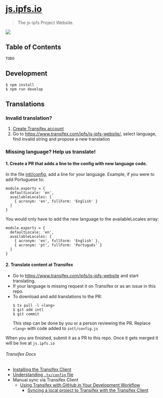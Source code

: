 # [js.ipfs.io](https://js.ipfs.io)

> The js-ipfs Project Website.

[![](https://ipfs.io/ipfs/QmRNFokLYeHZiSkXVCSmTKjbGAKCeP2pVZe5fbdvUWtsPL)](https://js.ipfs.io)

## Table of Contents

`TODO`


## Development

```console
$ npm install
$ npm run develop
```


## Translations

### Invalid translation?
1. [Create Transifex account](https://www.transifex.com/signup/?join_project=js-ipfs-website)
2. Go to https://www.transifex.com/ipfs/js-ipfs-website/, select language, find invalid string and propose a new translation

### Missing language? Help us translate!


#### 1. Create a PR that adds a line to the config with new language code.

In the file [intl/config](intl/config.js), add a line for your language. Example, if you were to add Portuguese to:

```
module.exports = {
  defaultLocale: 'en',
  availableLocales: [
    { acronym: 'en', fullForm: 'English' }
  ]
}
```

You would only have to add the new language to the availableLocales array:

```
module.exports = {
  defaultLocale: 'en',
  availableLocales: [
    { acronym: 'en', fullForm: 'English' },
    { acronym: 'pt', fullForm: 'Português' }
  ]
}
```

#### 2. Translate content at Transifex

- Go to https://www.transifex.com/ipfs/js-ipfs-website and start translating.
- If your language is missing request it on Transifex or as an issue in this repo.
- To download and add translations to the PR:
  ```console
  $ tx pull -l <lang>
  $ git add intl
  $ git commit
  ```
	This step can be done by you or a person reviewing the PR. Replace `<lang>` with code added to `intl/config.js`

When you are finished, submit it as a PR to this repo. Once it gets merged it will be live at `js.ipfs.io`

###### Transifex Docs

- [Installing the Transifex Client](https://docs.transifex.com/client/installing-the-client)
- [Understanding `.tx/config` file](https://docs.transifex.com/client/client-configuration#section-tx-config)
- Manual sync via Transifex Client 
  -  [Using Transifex with GitHub in Your Development Workflow](https://docs.transifex.com/integrations/github)
     - [Syncing a local project to Transifex with the Transifex Client](https://docs.transifex.com/integrations/github#section-using-the-client)


